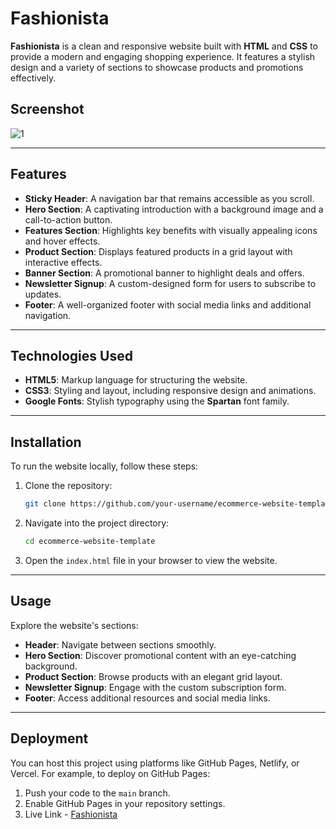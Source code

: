 # Fashionista

**Fashionista** is a clean and responsive website built with **HTML** and **CSS** to provide a modern and engaging shopping experience. It features a stylish design and a variety of sections to showcase products and promotions effectively.

## Screenshot
![1](https://github.com/user-attachments/assets/43b60776-31d3-4ad5-89f8-3206d9ac7196)

---

## Features

- **Sticky Header**: A navigation bar that remains accessible as you scroll.
- **Hero Section**: A captivating introduction with a background image and a call-to-action button.
- **Features Section**: Highlights key benefits with visually appealing icons and hover effects.
- **Product Section**: Displays featured products in a grid layout with interactive effects.
- **Banner Section**: A promotional banner to highlight deals and offers.
- **Newsletter Signup**: A custom-designed form for users to subscribe to updates.
- **Footer**: A well-organized footer with social media links and additional navigation.

---

## Technologies Used

- **HTML5**: Markup language for structuring the website.
- **CSS3**: Styling and layout, including responsive design and animations.
- **Google Fonts**: Stylish typography using the **Spartan** font family.

---

## Installation

To run the website locally, follow these steps:

1. Clone the repository:
    ```bash
    git clone https://github.com/your-username/ecommerce-website-template.git
    ```

2. Navigate into the project directory:
    ```bash
    cd ecommerce-website-template
    ```

3. Open the `index.html` file in your browser to view the website.

---

## Usage

Explore the website's sections:
- **Header**: Navigate between sections smoothly.
- **Hero Section**: Discover promotional content with an eye-catching background.
- **Product Section**: Browse products with an elegant grid layout.
- **Newsletter Signup**: Engage with the custom subscription form.
- **Footer**: Access additional resources and social media links.

---

## Deployment

You can host this project using platforms like GitHub Pages, Netlify, or Vercel. For example, to deploy on GitHub Pages:

1. Push your code to the `main` branch.
2. Enable GitHub Pages in your repository settings.
3. Live Link - [Fashionista](https://fashionista-web.netlify.app/)
